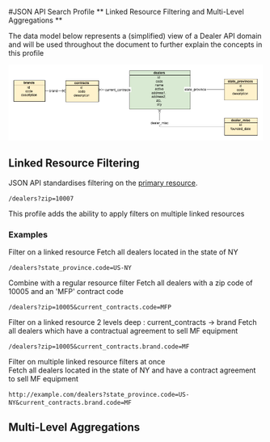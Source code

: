 #JSON API Search Profile
** Linked Resource Filtering and Multi-Level Aggregations **

The data model below represents a (simplified) view of a Dealer API domain and will be used throughout the document to further explain the concepts in this profile

![Dealer data model](https://raw.githubusercontent.com/agco-adm/json-api-search-profile/master/public/search-example-dealer-api.png)

## Linked Resource Filtering
JSON API standardises filtering on the [primary resource](http://jsonapi.org/format/#fetching-filtering). 
``` 
/dealers?zip=10007 
```
This profile adds the ability to apply filters on multiple linked resources

### Examples
Filter on a linked resource
Fetch all dealers located in the state of NY
```
/dealers?state_province.code=US-NY
```
Combine with a regular resource filter 
Fetch all dealers with a zip code of 10005 and an 'MFP' contract code
```
/dealers?zip=10005&current_contracts.code=MFP
```
Filter on a linked resource 2 levels deep : current_contracts -> brand
Fetch all dealers which have a contractual agreement to sell MF equipment
``` 
/dealers?zip=10005&current_contracts.brand.code=MF
```
Filter on multiple linked resource filters at once  
Fetch all dealers located in the state of NY and have a contract agreement to sell MF equipment  
```
http://example.com/dealers?state_province.code=US-NY&current_contracts.brand.code=MF
```

## Multi-Level Aggregations
